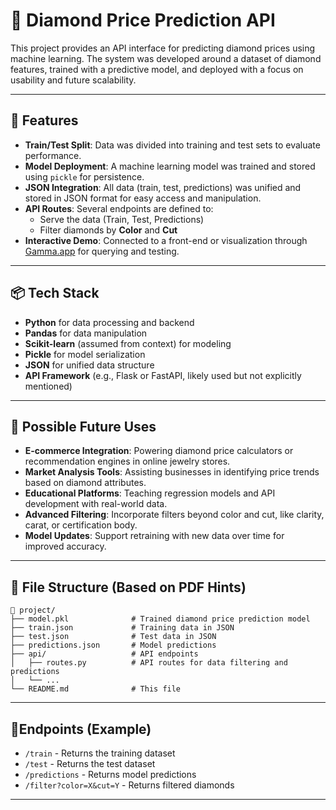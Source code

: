# 💎 Diamond Price Prediction API

This project provides an API interface for predicting diamond prices using machine learning. The system was developed around a dataset of diamond features, trained with a predictive model, and deployed with a focus on usability and future scalability.

---

## 🚀 Features

- **Train/Test Split**: Data was divided into training and test sets to evaluate performance.
- **Model Deployment**: A machine learning model was trained and stored using `pickle` for persistence.
- **JSON Integration**: All data (train, test, predictions) was unified and stored in JSON format for easy access and manipulation.
- **API Routes**: Several endpoints are defined to:
  - Serve the data (Train, Test, Predictions)
  - Filter diamonds by **Color** and **Cut**
- **Interactive Demo**: Connected to a front-end or visualization through [Gamma.app](https://gamma.app) for querying and testing.

---

## 📦 Tech Stack

- **Python** for data processing and backend
- **Pandas** for data manipulation
- **Scikit-learn** (assumed from context) for modeling
- **Pickle** for model serialization
- **JSON** for unified data structure
- **API Framework** (e.g., Flask or FastAPI, likely used but not explicitly mentioned)

---

## 🔮 Possible Future Uses

- **E-commerce Integration**: Powering diamond price calculators or recommendation engines in online jewelry stores.
- **Market Analysis Tools**: Assisting businesses in identifying price trends based on diamond attributes.
- **Educational Platforms**: Teaching regression models and API development with real-world data.
- **Advanced Filtering**: Incorporate filters beyond color and cut, like clarity, carat, or certification body.
- **Model Updates**: Support retraining with new data over time for improved accuracy.

---

## 📂 File Structure (Based on PDF Hints)

```
📁 project/
├── model.pkl              # Trained diamond price prediction model
├── train.json             # Training data in JSON
├── test.json              # Test data in JSON
├── predictions.json       # Model predictions
├── api/                   # API endpoints
│   ├── routes.py          # API routes for data filtering and predictions
│   └── ...
└── README.md              # This file
```

---

## 📍Endpoints (Example)

- `/train` - Returns the training dataset
- `/test` - Returns the test dataset
- `/predictions` - Returns model predictions
- `/filter?color=X&cut=Y` - Returns filtered diamonds

---
